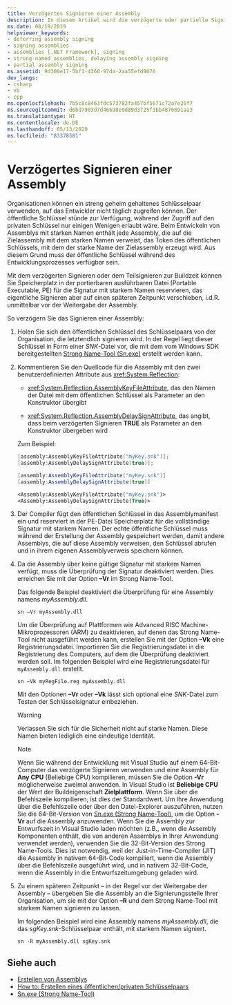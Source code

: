 ```yaml
---
title: Verzögertes Signieren einer Assembly
description: In diesem Artikel wird die verzögerte oder partielle Signierung beschrieben, die in der PE-Datei Speicherplatz für die Signatur mit dem starken Namen reserviert, aber die tatsächliche Signatur verzögert.
ms.date: 08/19/2019
helpviewer_keywords:
- deferring assembly signing
- signing assemblies
- assemblies [.NET Framework], signing
- strong-named assemblies, delaying assembly signing
- partial assembly signing
ms.assetid: 9d300e17-5bf1-4360-97da-2aa55efd9070
dev_langs:
- csharp
- vb
- cpp
ms.openlocfilehash: 7b5c8c8463fdc573782fa457bf5671c72a7e25f7
ms.sourcegitcommit: d6bd7903d7d46698e9d89d3725f3bb4876891aa3
ms.translationtype: HT
ms.contentlocale: de-DE
ms.lasthandoff: 05/13/2020
ms.locfileid: "83378501"
---
```

# <a name="delay-sign-an-assembly"></a>Verzögertes Signieren einer Assembly

Organisationen können ein streng geheim gehaltenes Schlüsselpaar verwenden, auf das Entwickler nicht täglich zugreifen können. Der öffentliche Schlüssel stünde zur Verfügung, während der Zugriff auf den privaten Schlüssel nur einigen Wenigen erlaubt wäre. Beim Entwickeln von Assemblys mit starken Namen enthält jede Assembly, die auf die Zielassembly mit dem starken Namen verweist, das Token des öffentlichen Schlüssels, mit dem der starke Name der Zielassembly erzeugt wird. Aus diesem Grund muss der öffentliche Schlüssel während des Entwicklungsprozesses verfügbar sein.

Mit dem verzögerten Signieren oder dem Teilsignieren zur Buildzeit können Sie Speicherplatz in der portierbaren ausführbaren Datei (Portable Executable, PE) für die Signatur mit starkem Namen reservieren, das eigentliche Signieren aber auf einen späteren Zeitpunkt verschieben, i.d.R. unmittelbar vor der Weitergabe der Assembly.

So verzögern Sie das Signieren einer Assembly:

1. Holen Sie sich den öffentlichen Schlüssel des Schlüsselpaars von der Organisation, die letztendlich signieren wird. In der Regel liegt dieser Schlüssel in Form einer *SNK*-Datei vor, die mit dem vom Windows SDK bereitgestellten [Strong Name-Tool (Sn.exe)](../../framework/tools/sn-exe-strong-name-tool.md) erstellt werden kann.

2. Kommentieren Sie den Quellcode für die Assembly mit den zwei benutzerdefinierten Attribute aus <xref:System.Reflection>:

   - <xref:System.Reflection.AssemblyKeyFileAttribute>, das den Namen der Datei mit dem öffentlichen Schlüssel als Parameter an den Konstruktor übergibt

   - <xref:System.Reflection.AssemblyDelaySignAttribute>, das angibt, dass beim verzögerten Signieren **TRUE** als Parameter an den Konstruktor übergeben wird

   Zum Beispiel:

   ```cpp
   [assembly:AssemblyKeyFileAttribute("myKey.snk")];
   [assembly:AssemblyDelaySignAttribute(true)];
   ```

   ```csharp
   [assembly:AssemblyKeyFileAttribute("myKey.snk")]
   [assembly:AssemblyDelaySignAttribute(true)]
   ```

   ```vb
   <Assembly:AssemblyKeyFileAttribute("myKey.snk")>
   <Assembly:AssemblyDelaySignAttribute(True)>
   ```

3. Der Compiler fügt den öffentlichen Schlüssel in das Assemblymanifest ein und reserviert in der PE-Datei Speicherplatz für die vollständige Signatur mit starkem Namen. Der echte öffentliche Schlüssel muss während der Erstellung der Assembly gespeichert werden, damit andere Assemblys, die auf diese Assembly verweisen, den Schlüssel abrufen und in ihrem eigenen Assemblyverweis speichern können.

4. Da die Assembly über keine gültige Signatur mit starkem Namen verfügt, muss die Überprüfung der Signatur deaktiviert werden. Dies erreichen Sie mit der Option **–Vr** im Strong Name-Tool.

     Das folgende Beispiel deaktiviert die Überprüfung für eine Assembly namens *myAssembly.dll*.

   ```console
   sn –Vr myAssembly.dll
   ```

   Um die Überprüfung auf Plattformen wie Advanced RISC Machine-Mikroprozessoren (ARM) zu deaktivieren, auf denen das Strong Name-Tool nicht ausgeführt werden kann, erstellen Sie mit der Option **–Vk** eine Registrierungsdatei. Importieren Sie die Registrierungsdatei in die Registrierung des Computers, auf dem die Überprüfung deaktiviert werden soll. Im folgenden Beispiel wird eine Registrierungsdatei für `myAssembly.dll` erstellt.

   ```console
   sn –Vk myRegFile.reg myAssembly.dll
   ```

   Mit den Optionen **–Vr** oder **–Vk** lässt sich optional eine *SNK*-Datei zum Testen der Schlüsselsignatur einbeziehen.

   > [!WARNING]
   > Verlassen Sie sich für die Sicherheit nicht auf starke Namen. Diese Namen bieten lediglich eine eindeutige Identität.

   > [!NOTE]
   > Wenn Sie während der Entwicklung mit Visual Studio auf einem 64-Bit-Computer das verzögerte Signieren verwenden und eine Assembly für **Any CPU** (Beliebige CPU) kompilieren, müssen Sie die Option **-Vr** möglicherweise zweimal anwenden. In Visual Studio ist **Beliebige CPU** der Wert der Buildeigenschaft **Zielplattform**. Wenn Sie über die Befehlszeile kompilieren, ist dies der Standardwert. Um Ihre Anwendung über die Befehlszeile oder über den Datei-Explorer auszuführen, nutzen Sie die 64-Bit-Version von [Sn.exe (Strong Name-Tool)](../../framework/tools/sn-exe-strong-name-tool.md), um die Option **-Vr** auf die Assembly anzuwenden. Wenn Sie die Assembly zur Entwurfszeit in Visual Studio laden möchten (z.B., wenn die Assembly Komponenten enthält, die von anderen Assemblys in Ihrer Anwendung verwendet werden), verwenden Sie die 32-Bit-Version des Strong Name-Tools. Dies ist notwendig, weil der Just-in-Time-Compiler (JIT) die Assembly in nativem 64-Bit-Code kompiliert, wenn die Assembly über die Befehlszeile ausgeführt wird, und in nativem 32-Bit-Code, wenn die Assembly in die Entwurfszeitumgebung geladen wird.

5. Zu einem späteren Zeitpunkt – in der Regel vor der Weitergabe der Assembly – übergeben Sie die Assembly an die Signierungsstelle Ihrer Organisation, um sie mit der Option **–R** und dem Strong Name-Tool mit starkem Namen signieren zu lassen.

   Im folgenden Beispiel wird eine Assembly namens *myAssembly.dll*, die das *sgKey.snk*-Schlüsselpaar enthält, mit starkem Namen signiert.

   ```console
   sn -R myAssembly.dll sgKey.snk
   ```

## <a name="see-also"></a>Siehe auch

- [Erstellen von Assemblys](create.md)
- [How to: Erstellen eines öffentlichen/privaten Schlüsselpaars](create-public-private-key-pair.md)
- [Sn.exe (Strong Name-Tool)](../../framework/tools/sn-exe-strong-name-tool.md)
